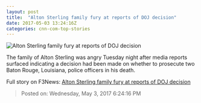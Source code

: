 ```yaml
---
layout: post
title:  "Alton Sterling family fury at reports of DOJ decision"
date: 2017-05-03 13:24:16Z
categories: cnn-com-top-stories
---
```


![Alton Sterling family fury at reports of DOJ decision](http://i2.cdn.cnn.com/cnnnext/dam/assets/160707142634-alton-sterling-new-angle-super-tease.jpg)

The family of Alton Sterling was angry Tuesday night after media reports surfaced indicating a decision had been made on whether to prosecute two Baton Rouge, Louisiana, police officers in his death.


Full story on F3News: [Alton Sterling family fury at reports of DOJ decision](http://www.f3nws.com/n/JusUxH)

> Posted on: Wednesday, May 3, 2017 6:24:16 PM

